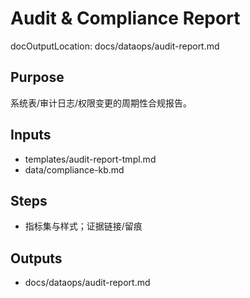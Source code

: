 # Audit & Compliance Report

docOutputLocation: docs/dataops/audit-report.md

## Purpose

系统表/审计日志/权限变更的周期性合规报告。

## Inputs

- templates/audit-report-tmpl.md
- data/compliance-kb.md

## Steps

- 指标集与样式；证据链接/留痕

## Outputs

- docs/dataops/audit-report.md
